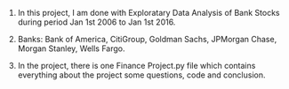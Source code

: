 1. In this project, I am done with Exploratary Data Analysis of Bank Stocks during period Jan 1st 2006 to Jan 1st 2016.

2. Banks: Bank of America, CitiGroup, Goldman Sachs, JPMorgan Chase, Morgan Stanley, Wells Fargo.

3. In the project, there is one Finance Project.py file which contains everything about the project some questions, code and conclusion.
